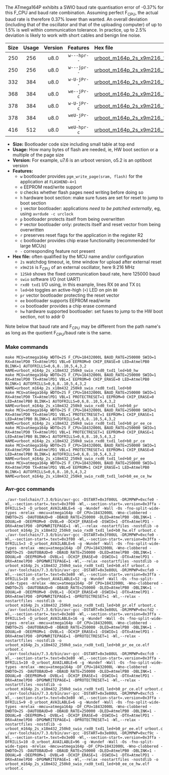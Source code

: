 The ATmega164P exhibits a SWIO baud rate quantisation error of -0.37% for this F_CPU and baud rate combination. Assuming perfect F<sub>CPU</sub>, the actual baud rate is therefore 0.37% lower than wanted. An overall deviation (including that of the oscillator and that of the uploading computer) of up to 1.5% is well within communication tolerance. In practice, up to 2.5% deviation is likely to work with short cables and benign line noise.

|Size|Usage|Version|Features|Hex file|
|:-:|:-:|:-:|:-:|:--|
|250|256|u8.0|`w---hpr--`|[urboot_m164p_2s_x9m216_125k0_swio_rxd0_txd1_led+b0_hw.hex](https://raw.githubusercontent.com/stefanrueger/urboot.hex/main/mcus/atmega164p/watchdog_2_s/external_oscillator_x/%2B9m216000_hz/%2B125k0_baud/uart0_rxd0_txd1/led%2Bb0/urboot_m164p_2s_x9m216_125k0_swio_rxd0_txd1_led%2Bb0_hw.hex)|
|250|256|u8.0|`w---jpr--`|[urboot_m164p_2s_x9m216_125k0_swio_rxd0_txd1_led+b0.hex](https://raw.githubusercontent.com/stefanrueger/urboot.hex/main/mcus/atmega164p/watchdog_2_s/external_oscillator_x/%2B9m216000_hz/%2B125k0_baud/uart0_rxd0_txd1/led%2Bb0/urboot_m164p_2s_x9m216_125k0_swio_rxd0_txd1_led%2Bb0.hex)|
|332|384|u8.0|`w-U-jPr--`|[urboot_m164p_2s_x9m216_125k0_swio_rxd0_txd1_led+b0_pr.hex](https://raw.githubusercontent.com/stefanrueger/urboot.hex/main/mcus/atmega164p/watchdog_2_s/external_oscillator_x/%2B9m216000_hz/%2B125k0_baud/uart0_rxd0_txd1/led%2Bb0/urboot_m164p_2s_x9m216_125k0_swio_rxd0_txd1_led%2Bb0_pr.hex)|
|368|384|u8.0|`we--jPr-c`|[urboot_m164p_2s_x9m216_125k0_swio_rxd0_txd1_led+b0_pr_ee_ce.hex](https://raw.githubusercontent.com/stefanrueger/urboot.hex/main/mcus/atmega164p/watchdog_2_s/external_oscillator_x/%2B9m216000_hz/%2B125k0_baud/uart0_rxd0_txd1/led%2Bb0/urboot_m164p_2s_x9m216_125k0_swio_rxd0_txd1_led%2Bb0_pr_ee_ce.hex)|
|378|384|u8.0|`w-U-jPr-c`|[urboot_m164p_2s_x9m216_125k0_swio_rxd0_txd1_led+b0_pr_ce.hex](https://raw.githubusercontent.com/stefanrueger/urboot.hex/main/mcus/atmega164p/watchdog_2_s/external_oscillator_x/%2B9m216000_hz/%2B125k0_baud/uart0_rxd0_txd1/led%2Bb0/urboot_m164p_2s_x9m216_125k0_swio_rxd0_txd1_led%2Bb0_pr_ce.hex)|
|378|384|u8.0|`weU-jPr--`|[urboot_m164p_2s_x9m216_125k0_swio_rxd0_txd1_led+b0_pr_ee.hex](https://raw.githubusercontent.com/stefanrueger/urboot.hex/main/mcus/atmega164p/watchdog_2_s/external_oscillator_x/%2B9m216000_hz/%2B125k0_baud/uart0_rxd0_txd1/led%2Bb0/urboot_m164p_2s_x9m216_125k0_swio_rxd0_txd1_led%2Bb0_pr_ee.hex)|
|416|512|u8.0|`weU-hpr-c`|[urboot_m164p_2s_x9m216_125k0_swio_rxd0_txd1_led+b0_ee_ce_hw.hex](https://raw.githubusercontent.com/stefanrueger/urboot.hex/main/mcus/atmega164p/watchdog_2_s/external_oscillator_x/%2B9m216000_hz/%2B125k0_baud/uart0_rxd0_txd1/led%2Bb0/urboot_m164p_2s_x9m216_125k0_swio_rxd0_txd1_led%2Bb0_ee_ce_hw.hex)|

- **Size:** Bootloader code size including small table at top end
- **Usage:** How many bytes of flash are needed, ie, HW boot section or a multiple of the page size
- **Version:** For example, u7.6 is an urboot version, o5.2 is an optiboot version
- **Features:**
  + `w` bootloader provides `pgm_write_page(sram, flash)` for the application at `FLASHEND-4+1`
  + `e` EEPROM read/write support
  + `U` checks whether flash pages need writing before doing so
  + `h` hardware boot section: make sure fuses are set for reset to jump to boot section
  + `j` vector bootloader: applications *need to be patched externally*, eg, using `avrdude -c urclock`
  + `p` bootloader protects itself from being overwritten
  + `P` vector bootloader only: protects itself and reset vector from being overwritten
  + `r` preserves reset flags for the application in the register R2
  + `c` bootloader provides chip erase functionality (recommended for large MCUs)
  + `-` corresponding feature not present
- **Hex file:** often qualified by the MCU name and/or configuration
  + `2s` watchdog timeout, ie, time window for upload after external reset
  + `x9m216` is F<sub>CPU</sub> of an external oscillator, here 9.216 MHz
  + `125k0` shows the fixed communication baud rate, here 125000 baud
  + `swio` software I/O (not UART)
  + `rxd0 txd1` I/O using, in this example, lines RX `D0` and TX `D1`
  + `led+b0` toggles an active-high (`+`) LED on pin `B0`
  + `pr` vector bootloader protecting the reset vector
  + `ee` bootloader supports EEPROM read/write
  + `ce` bootloader provides a chip erase command
  + `hw` hardware supported bootloader: set fuses to jump to the HW boot section, not to addr 0


Note below that baud rate and F<sub>CPU</sub> may be different from the path name's as long as the quotient F<sub>CPU</sub>/baud rate is the same.

### Make commands
```
make MCU=atmega164p WDTO=2S F_CPU=18432000L BAUD_RATE=250000 SWIO=1 RX=AtmelPD0 TX=AtmelPD1 VBL=0 EEPROM=0 CHIP_ERASE=0 LED=AtmelPB0 BLINK=1 AUTOFRILLS=0,6,8..10,5,4,3,2 NAME=urboot_m164p_2s_x18m432_250k0_swio_rxd0_txd1_led+b0_hw
make MCU=atmega164p WDTO=2S F_CPU=18432000L BAUD_RATE=250000 SWIO=1 RX=AtmelPD0 TX=AtmelPD1 VBL=1 EEPROM=0 CHIP_ERASE=0 LED=AtmelPB0 BLINK=1 AUTOFRILLS=0,6,8..10,5,4,3,2 NAME=urboot_m164p_2s_x18m432_250k0_swio_rxd0_txd1_led+b0
make MCU=atmega164p WDTO=2S F_CPU=18432000L BAUD_RATE=250000 SWIO=1 RX=AtmelPD0 TX=AtmelPD1 VBL=1 PROTECTRESET=1 EEPROM=0 CHIP_ERASE=0 LED=AtmelPB0 BLINK=1 AUTOFRILLS=0,6,8..10,5,4,3,2 NAME=urboot_m164p_2s_x18m432_250k0_swio_rxd0_txd1_led+b0_pr
make MCU=atmega164p WDTO=2S F_CPU=18432000L BAUD_RATE=250000 SWIO=1 RX=AtmelPD0 TX=AtmelPD1 VBL=1 PROTECTRESET=1 EEPROM=1 CHIP_ERASE=1 LED=AtmelPB0 BLINK=1 AUTOFRILLS=0,6,8..10,5,4,3,2 NAME=urboot_m164p_2s_x18m432_250k0_swio_rxd0_txd1_led+b0_pr_ee_ce
make MCU=atmega164p WDTO=2S F_CPU=18432000L BAUD_RATE=250000 SWIO=1 RX=AtmelPD0 TX=AtmelPD1 VBL=1 PROTECTRESET=1 EEPROM=0 CHIP_ERASE=1 LED=AtmelPB0 BLINK=1 AUTOFRILLS=0,6,8..10,5,4,3,2 NAME=urboot_m164p_2s_x18m432_250k0_swio_rxd0_txd1_led+b0_pr_ce
make MCU=atmega164p WDTO=2S F_CPU=18432000L BAUD_RATE=250000 SWIO=1 RX=AtmelPD0 TX=AtmelPD1 VBL=1 PROTECTRESET=1 EEPROM=1 CHIP_ERASE=0 LED=AtmelPB0 BLINK=1 AUTOFRILLS=0,6,8..10,5,4,3,2 NAME=urboot_m164p_2s_x18m432_250k0_swio_rxd0_txd1_led+b0_pr_ee
make MCU=atmega164p WDTO=2S F_CPU=18432000L BAUD_RATE=250000 SWIO=1 RX=AtmelPD0 TX=AtmelPD1 VBL=0 EEPROM=1 CHIP_ERASE=1 LED=AtmelPB0 BLINK=1 AUTOFRILLS=0,6,8..10,5,4,3,2 NAME=urboot_m164p_2s_x18m432_250k0_swio_rxd0_txd1_led+b0_ee_ce_hw
```

### Avr-gcc commands
```
./avr-toolchain/7.3.0/bin/avr-gcc -DSTART=0x3f00UL -DRJMPWP=0xcfe0 -Wl,--section-start=.text=0x3f00 -Wl,--section-start=.version=0x3ffa -DFRILLS=3 -D_urboot_AVAILABLE=6 -g -Wundef -Wall -Os -fno-split-wide-types -mrelax -mmcu=atmega164p -DF_CPU=18432000L -Wno-clobbered -DWDTO=2S -DAUTOBAUD=0 -DBAUD_RATE=250000 -DLED=AtmelPB0 -DBLINK=1 -DDUAL=0 -DEEPROM=0 -DVBL=0 -DCHIP_ERASE=0 -DSWIO=1 -DTX=AtmelPD1 -DRX=AtmelPD0 -DPGMWRITEPAGE=1 -Wl,--relax -nostartfiles -nostdlib -o urboot_m164p_2s_x18m432_250k0_swio_rxd0_txd1_led+b0_hw.elf urboot.c
./avr-toolchain/7.3.0/bin/avr-gcc -DSTART=0x3f00UL -DRJMPWP=0xcfe0 -Wl,--section-start=.text=0x3f00 -Wl,--section-start=.version=0x3ffa -DFRILLS=3 -D_urboot_AVAILABLE=6 -g -Wundef -Wall -Os -fno-split-wide-types -mrelax -mmcu=atmega164p -DF_CPU=18432000L -Wno-clobbered -DWDTO=2S -DAUTOBAUD=0 -DBAUD_RATE=250000 -DLED=AtmelPB0 -DBLINK=1 -DDUAL=0 -DEEPROM=0 -DVBL=1 -DCHIP_ERASE=0 -DSWIO=1 -DTX=AtmelPD1 -DRX=AtmelPD0 -DPGMWRITEPAGE=1 -Wl,--relax -nostartfiles -nostdlib -o urboot_m164p_2s_x18m432_250k0_swio_rxd0_txd1_led+b0.elf urboot.c
./avr-toolchain/7.3.0/bin/avr-gcc -DSTART=0x3e80UL -DRJMPWP=0xcfa9 -Wl,--section-start=.text=0x3e80 -Wl,--section-start=.version=0x3ffa -DFRILLS=10 -D_urboot_AVAILABLE=52 -g -Wundef -Wall -Os -fno-split-wide-types -mrelax -mmcu=atmega164p -DF_CPU=18432000L -Wno-clobbered -DWDTO=2S -DAUTOBAUD=0 -DBAUD_RATE=250000 -DLED=AtmelPB0 -DBLINK=1 -DDUAL=0 -DEEPROM=0 -DVBL=1 -DCHIP_ERASE=0 -DSWIO=1 -DTX=AtmelPD1 -DRX=AtmelPD0 -DPGMWRITEPAGE=1 -DPROTECTRESET=1 -Wl,--relax -nostartfiles -nostdlib -o urboot_m164p_2s_x18m432_250k0_swio_rxd0_txd1_led+b0_pr.elf urboot.c
./avr-toolchain/7.3.0/bin/avr-gcc -DSTART=0x3e80UL -DRJMPWP=0xcfd2 -Wl,--section-start=.text=0x3e80 -Wl,--section-start=.version=0x3ffa -DFRILLS=5 -D_urboot_AVAILABLE=16 -g -Wundef -Wall -Os -fno-split-wide-types -mrelax -mmcu=atmega164p -DF_CPU=18432000L -Wno-clobbered -DWDTO=2S -DAUTOBAUD=0 -DBAUD_RATE=250000 -DLED=AtmelPB0 -DBLINK=1 -DDUAL=0 -DEEPROM=1 -DVBL=1 -DCHIP_ERASE=1 -DSWIO=1 -DTX=AtmelPD1 -DRX=AtmelPD0 -DPGMWRITEPAGE=1 -DPROTECTRESET=1 -Wl,--relax -nostartfiles -nostdlib -o urboot_m164p_2s_x18m432_250k0_swio_rxd0_txd1_led+b0_pr_ee_ce.elf urboot.c
./avr-toolchain/7.3.0/bin/avr-gcc -DSTART=0x3e80UL -DRJMPWP=0xcfc0 -Wl,--section-start=.text=0x3e80 -Wl,--section-start=.version=0x3ffa -DFRILLS=10 -D_urboot_AVAILABLE=6 -g -Wundef -Wall -Os -fno-split-wide-types -mrelax -mmcu=atmega164p -DF_CPU=18432000L -Wno-clobbered -DWDTO=2S -DAUTOBAUD=0 -DBAUD_RATE=250000 -DLED=AtmelPB0 -DBLINK=1 -DDUAL=0 -DEEPROM=0 -DVBL=1 -DCHIP_ERASE=1 -DSWIO=1 -DTX=AtmelPD1 -DRX=AtmelPD0 -DPGMWRITEPAGE=1 -DPROTECTRESET=1 -Wl,--relax -nostartfiles -nostdlib -o urboot_m164p_2s_x18m432_250k0_swio_rxd0_txd1_led+b0_pr_ce.elf urboot.c
./avr-toolchain/7.3.0/bin/avr-gcc -DSTART=0x3e80UL -DRJMPWP=0xcfc5 -Wl,--section-start=.text=0x3e80 -Wl,--section-start=.version=0x3ffa -DFRILLS=9 -D_urboot_AVAILABLE=6 -g -Wundef -Wall -Os -fno-split-wide-types -mrelax -mmcu=atmega164p -DF_CPU=18432000L -Wno-clobbered -DWDTO=2S -DAUTOBAUD=0 -DBAUD_RATE=250000 -DLED=AtmelPB0 -DBLINK=1 -DDUAL=0 -DEEPROM=1 -DVBL=1 -DCHIP_ERASE=0 -DSWIO=1 -DTX=AtmelPD1 -DRX=AtmelPD0 -DPGMWRITEPAGE=1 -DPROTECTRESET=1 -Wl,--relax -nostartfiles -nostdlib -o urboot_m164p_2s_x18m432_250k0_swio_rxd0_txd1_led+b0_pr_ee.elf urboot.c
./avr-toolchain/7.3.0/bin/avr-gcc -DSTART=0x3e00UL -DRJMPWP=0xcf9c -Wl,--section-start=.text=0x3e00 -Wl,--section-start=.version=0x3ffa -DFRILLS=10 -D_urboot_AVAILABLE=96 -g -Wundef -Wall -Os -fno-split-wide-types -mrelax -mmcu=atmega164p -DF_CPU=18432000L -Wno-clobbered -DWDTO=2S -DAUTOBAUD=0 -DBAUD_RATE=250000 -DLED=AtmelPB0 -DBLINK=1 -DDUAL=0 -DEEPROM=1 -DVBL=0 -DCHIP_ERASE=1 -DSWIO=1 -DTX=AtmelPD1 -DRX=AtmelPD0 -DPGMWRITEPAGE=1 -Wl,--relax -nostartfiles -nostdlib -o urboot_m164p_2s_x18m432_250k0_swio_rxd0_txd1_led+b0_ee_ce_hw.elf urboot.c
```


